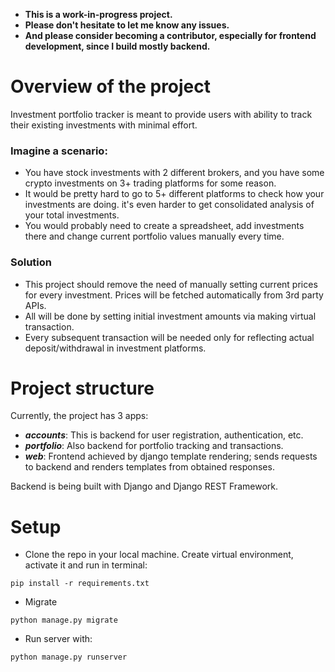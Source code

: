 - **This is a work-in-progress project.**
- **Please don't hesitate to let me know any issues.**
- **And please consider becoming a contributor, especially for frontend development, since I build mostly backend.**

# Overview of the project
Investment portfolio tracker is meant to provide users with ability to track their existing investments with
minimal effort.

### Imagine a scenario: 
- You have stock investments with 2 different brokers, 
and you have some crypto investments on 3+ trading platforms for some reason.
- It would be pretty hard to go to 5+ different platforms to check how your investments are doing.
it's even harder to get consolidated analysis of your total investments.
- You would probably need to create a spreadsheet, add investments there and change current portfolio values manually every time.

### Solution
- This project should remove the need of manually setting current prices for every investment.
Prices will be fetched automatically from 3rd party APIs.
- All will be done by setting initial investment amounts via making virtual transaction.
- Every subsequent transaction will be needed only for reflecting actual deposit/withdrawal in investment platforms.

# Project structure
Currently, the project has 3 apps:

- _**accounts**_: This is backend for user registration, authentication, etc.
- _**portfolio**_: Also backend for portfolio tracking and transactions.
- _**web**_: Frontend achieved by django template rendering; sends requests to backend and renders templates from obtained
responses.

Backend is being built with Django and Django REST Framework.

# Setup
- Clone the repo in your local machine. Create virtual environment, activate it and run in terminal:
```
pip install -r requirements.txt
```
- Migrate 
```
python manage.py migrate
```

- Run server with:
```
python manage.py runserver
```




